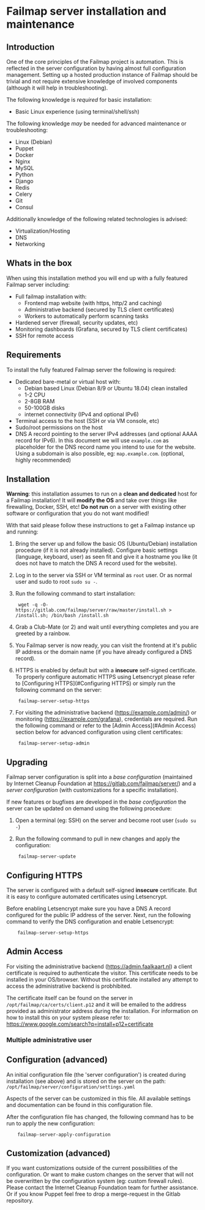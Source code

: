 # Failmap server installation and maintenance

## Introduction

One of the core principles of the Failmap project is automation. This is reflected in the server configuration by having almost full configuration management. Setting up a hosted production instance of Failmap should be trivial and not require extensive knowledge of involved components (although it will help in troubleshooting).

The following knowledge is _required_ for basic installation:

- Basic Linux experience (using terminal/shell/ssh)

The following knowledge _may_ be needed for advanced maintenance or troubleshooting:

- Linux (Debian)
- Puppet
- Docker
- Nginx
- MySQL
- Python
- Django
- Redis
- Celery
- Git
- Consul

Additionally knowledge of the following related technologies is advised:

- Virtualization/Hosting
- DNS
- Networking

## Whats in the box

When using this installation method you will end up with a fully featured Failmap server including:

- Full failmap installation with:
  - Frontend map website (with https, http/2 and caching)
  - Administrative backend (secured by TLS client certificates)
  - Workers to automatically perform scanning tasks
- Hardened server (firewall, security updates, etc)
- Monitoring dashboards (Grafana, secured by TLS client certificates)
- SSH for remote access

## Requirements

To install the fully featured Failmap server the following is required:

- Dedicated bare-metal or virtual host with:
  - Debian based Linux (Debian 8/9 or Ubuntu 18.04) clean installed
  - 1-2 CPU
  - 2-8GB RAM
  - 50-100GB disks
  - internet connectivity (IPv4 and optional IPv6)
- Terminal access to the host (SSH or via VM console, etc)
- Sudo/root permissions on the host
- DNS A record pointing to the server IPv4 addresses (and optional AAAA record for IPv6). In this document we will use `example.com` as placeholder for the DNS record name you intend to use for the website. Using a subdomain is also possible, eg: `map.example.com`. (optional, highly recommended)

## Installation

**Warning**: this installation assumes to run on a **clean and dedicated** host for a Failmap installation! It will **modify the OS** and take over things like firewalling, Docker, SSH, etc! **Do not run** on a server with existing other software or configuration that you do not want modified!

With that said please follow these instructions to get a Failmap instance up and running:

1. Bring the server up and follow the basic OS (Ubuntu/Debian) installation procedure (if it is not already installed). Configure basic settings (language, keyboard, user) as seen fit and give it a hostname you like (it does not have to match the DNS A record used for the website).

1. Log in to the server via SSH or VM terminal as `root` user. Or as normal user and sudo to root `sudo su -`.

1. Run the following command to start installation:

        wget -q -O- https://gitlab.com/failmap/server/raw/master/install.sh > /install.sh; /bin/bash /install.sh
        

1. Grab a Club-Mate (or 2) and wait until everything completes and you are greeted by a rainbow.

1. You Failmap server is now ready, you can visit the frontend at it's public IP address or the domain name (if you have already configured a DNS record).

1. HTTPS is enabled by default but with a **insecure** self-signed certificate. To properly configure automatic HTTPS using Letsencrypt please refer to [Configuring HTTPS](#Configuring HTTPS) or simply run the following command on the server:

        failmap-server-setup-https

1. For visiting the administrative backend (https://example.com/admin/) or monitoring (https://example.com/grafana), credentials are required. Run the following command or refer to the [Admin Access](#Admin Access) section below for advanced configuration using client certificates:

        failmap-server-setup-admin

## Upgrading

Failmap server configuration is split into a _base configuration_ (maintained by Internet Cleanup Foundation at https://gitlab.com/failmap/server/) and a _server configuration_ (with customizations for a specific installation).

If new features or bugfixes are developed in the _base configuration_ the server can be updated on demand using the following procedure:

1. Open a terminal (eg: SSH) on the server and become root user (`sudo su -`)

1. Run the following command to pull in new changes and apply the configuration:

        failmap-server-update

## Configuring HTTPS

The server is configured with a default self-signed **insecure** certificate. But it is easy to configure automated certificates using Letsencrypt.

Before enabling Letsencrypt make sure you have a DNS A record configured for the public IP address of the server. Next, run the following command to verify the DNS configuration and enable Letsencrypt:

        failmap-server-setup-https

## Admin Access

For visiting the administrative backend (https://admin.faalkaart.nl) a client certificate is required to authenticate the visitor.
This certificate needs to be installed in your OS/browser. Without this certificate installed any attempt to access the administrative backend is probhibited.

The certificate itself can be found on the server in `/opt/failmap/ca/certs/client.p12` and it will be emailed to the address provided as administrator address during the installation. For information on how to install this on your system please refer to: https://www.google.com/search?q=install+p12+certificate

### Multiple administrative user

## Configuration (advanced)

An initial configuration file (the 'server configuration') is created during installation (see above) and is stored on the server on the path: `/opt/failmap/server/configuration/settings.yaml`

Aspects of the server can be customized in this file. All available settings and documentation can be found in this configuration file.

After the configuration file has changed, the following command has to be run to apply the new configuration:

        failmap-server-apply-configuration

## Customization (advanced)

If you want customizations outside of the current possibilities of the configuration. Or want to make custom changes on the server that will not be overwritten by the configuration system (eg: custom firewall rules). Please contact the Internet Cleanup Foundation team for further assistance. Or if you know Puppet feel free to drop a merge-request in the Gitlab repository.
